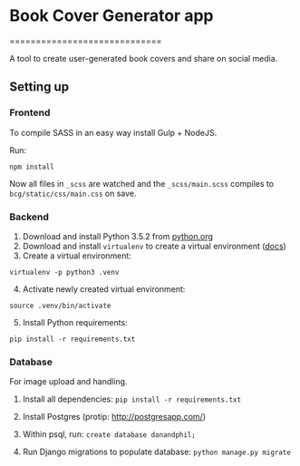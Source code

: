 # Book Cover Generator app
=============================

A tool to create user-generated book covers and share on social media.


## Setting up

### Frontend
To compile SASS in an easy way install Gulp + NodeJS.

Run:

```shell
npm install
```

Now all files in ```_scss``` are watched and the ```_scss/main.scss``` compiles to ```bcg/static/css/main.css``` on save.


### Backend

1. Download and install Python 3.5.2 from [python.org](https://www.python.org/downloads/)
2. Download and install `virtualenv` to create a virtual environment ([docs](https://virtualenv.pypa.io/en/stable/installation/))
3. Create a virtual environment:

```shell
virtualenv -p python3 .venv
```

4. Activate newly created virtual environment:

```shell
source .venv/bin/activate
```

5. Install Python requirements:

```shell
pip install -r requirements.txt
```


### Database
For image upload and handling.

1. Install all dependencies: ```pip install -r requirements.txt```

2. Install Postgres (protip: http://postgresapp.com/)

3. Within psql, run: ```create database danandphil;```

4. Run Django migrations to populate database: ```python manage.py migrate```
